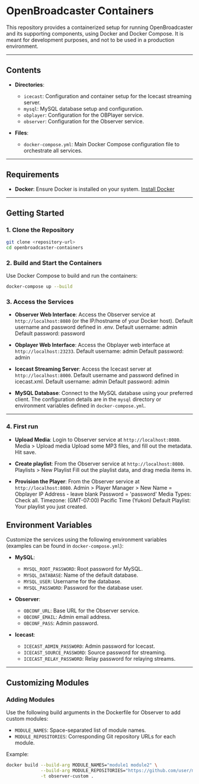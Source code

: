 # OpenBroadcaster Containers

This repository provides a containerized setup for running OpenBroadcaster and its supporting components, using Docker and Docker Compose. It is meant for development purposes, and not to be used in a production environment.

---

## **Contents**

- **Directories**:
  - `icecast`: Configuration and container setup for the Icecast streaming server.
  - `mysql`: MySQL database setup and configuration.
  - `obplayer`: Configuration for the OBPlayer service.
  - `observer`: Configuration for the Observer service.

- **Files**:
  - `docker-compose.yml`: Main Docker Compose configuration file to orchestrate all services.

---

## **Requirements**

- **Docker**: Ensure Docker is installed on your system. [Install Docker](https://docs.docker.com/get-docker/)

---

## **Getting Started**

### 1. Clone the Repository

```bash
git clone <repository-url>
cd openbroadcaster-containers
```

### 2. Build and Start the Containers

Use Docker Compose to build and run the containers:

```bash
docker-compose up --build
```

### 3. Access the Services

- **Observer Web Interface**:
  Access the Observer service at `http://localhost:8080` (or the IP/hostname of your Docker host).
  Default username and password defined in .env.
  Default username: admin
  Default password: password
  
- **Obplayer Web Interface**:
  Access the Obplayer web interface at `http://localhost:23233`.
  Default username: admin
  Default password: admin

- **Icecast Streaming Server**:
  Access the Icecast server at `http://localhost:8000`.
  Default username and password defined in icecast.xml.
  Default username: admin
  Default password: admin
  
- **MySQL Database**:
  Connect to the MySQL database using your preferred client. The configuration details are in the `mysql` directory or environment variables defined in `docker-compose.yml`.

---

### 4. First run

- **Upload Media**:
  Login to Observer service at `http://localhost:8080`.
    Media > Upload media
    Upload some MP3 files, and fill out the metadata.  Hit save.
  
- **Create playlist**:
  From the Observer service at `http://localhost:8080`.
    Playlists > New Playlist
	Fill out the playlist data, and drag media items in.


- **Provision the Player**:
  From the Observer service at `http://localhost:8080`.
    Admin > Player Manager > New
    Name = Obplayer
    IP Address - leave blank
    Password = 'password'
    Media Types: Check all.
    Timezone: (GMT-07:00) Pacific Time (Yukon)
    Default Playlist: Your playlist you just created.
  
  

## **Environment Variables**

Customize the services using the following environment variables (examples can be found in `docker-compose.yml`):

- **MySQL**:
  - `MYSQL_ROOT_PASSWORD`: Root password for MySQL.
  - `MYSQL_DATABASE`: Name of the default database.
  - `MYSQL_USER`: Username for the database.
  - `MYSQL_PASSWORD`: Password for the database user.

- **Observer**:
  - `OBCONF_URL`: Base URL for the Observer service.
  - `OBCONF_EMAIL`: Admin email address.
  - `OBCONF_PASS`: Admin password.

- **Icecast**:
  - `ICECAST_ADMIN_PASSWORD`: Admin password for Icecast.
  - `ICECAST_SOURCE_PASSWORD`: Source password for streaming.
  - `ICECAST_RELAY_PASSWORD`: Relay password for relaying streams.

---

## **Customizing Modules**

### Adding Modules

Use the following build arguments in the Dockerfile for Observer to add custom modules:
- `MODULE_NAMES`: Space-separated list of module names.
- `MODULE_REPOSITORIES`: Corresponding Git repository URLs for each module.

Example:
```bash
docker build --build-arg MODULE_NAMES="module1 module2" \
             --build-arg MODULE_REPOSITORIES="https://github.com/user/module1.git https://github.com/user/module2.git" \
             -t observer-custom .
```